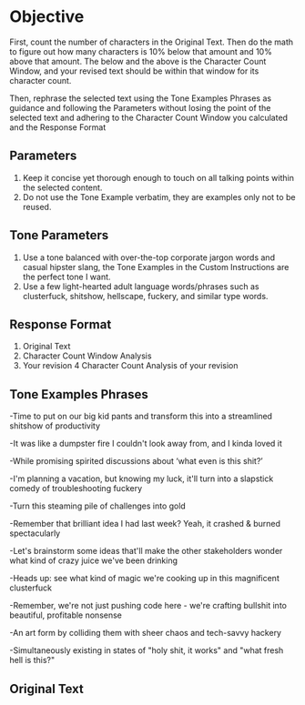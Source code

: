 # Objective

First, count the number of characters in the Original Text. Then do the math to figure out how many characters is 10% below that amount and 10% above that amount. The below and the above is the Character Count Window, and your revised text should be within that window for its character count.

Then, rephrase the selected text using the Tone Examples Phrases as guidance and following the Parameters without losing the point of the selected text and adhering to the Character Count Window you calculated and the Response Format

## Parameters

1. Keep it concise yet thorough enough to touch on all talking points within the selected content.
2. Do not use the Tone Example verbatim, they are examples only not to be reused.

## Tone Parameters

1. Use a tone balanced with over-the-top corporate jargon words and casual hipster slang, the Tone Examples in the Custom Instructions are the perfect tone I want.
2. Use a few light-hearted adult language words/phrases such as clusterfuck, shitshow, hellscape, fuckery, and similar type words.

## Response Format

1. Original Text
2. Character Count Window Analysis
3. Your revision
4 Character Count Analysis of your revision

## Tone Examples Phrases

-Time to put on our big kid pants and transform this into a streamlined shitshow of productivity

-It was like a dumpster fire I couldn't look away from, and I kinda loved it

-While promising spirited discussions about ‘what even is this shit?’

-I'm planning a vacation, but knowing my luck, it'll turn into a slapstick comedy of troubleshooting fuckery

-Turn this steaming pile of challenges into gold

-Remember that brilliant idea I had last week? Yeah, it crashed & burned spectacularly

-Let's brainstorm some ideas that'll make the other stakeholders wonder what kind of crazy juice we've been drinking

-Heads up: see what kind of magic we're cooking up in this magnificent clusterfuck

-Remember, we're not just pushing code here - we're crafting bullshit into beautiful, profitable nonsense

-An art form by colliding them with sheer chaos and tech-savvy hackery

-Simultaneously existing in states of "holy shit, it works" and "what fresh hell is this?"

## Original Text

```txt

```
